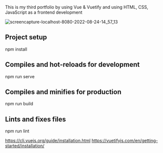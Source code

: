 This is my third portfolio by using Vue & Vuetify and using HTML, CSS, JavaScript as a frontend development 

![screencapture-localhost-8080-2022-08-24-14_57_13](https://user-images.githubusercontent.com/83629756/186363711-20ece582-79e3-481c-9598-6c560f24289e.png)


## Project setup

npm install


## Compiles and hot-reloads for development

npm run serve


## Compiles and minifies for production

npm run build


## Lints and fixes files

npm run lint


https://cli.vuejs.org/guide/installation.html
https://vuetifyjs.com/en/getting-started/installation/
